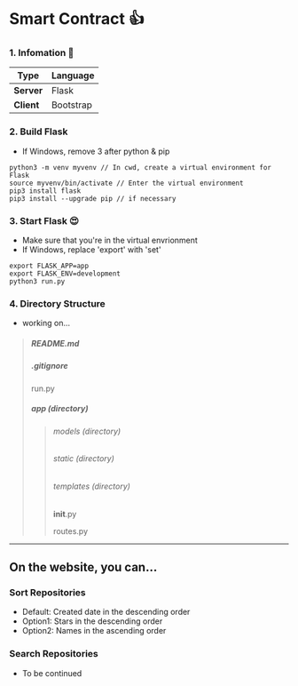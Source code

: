# Smart Contract 👍

### 1. **Infomation 👀**

| Type       | Language |
| ---------- | -------- |
| **Server** | Flask    |
| **Client** | Bootstrap|

### 2. **Build Flask**

- If Windows, remove 3 after python & pip

```
python3 -m venv myvenv // In cwd, create a virtual environment for Flask
source myvenv/bin/activate // Enter the virtual environment
pip3 install flask
pip3 install --upgrade pip // if necessary
```

### 3. **Start Flask 😍**

- Make sure that you're in the virtual envrionment
- If Windows, replace 'export' with 'set'

```
export FLASK_APP=app
export FLASK_ENV=development
python3 run.py
```

### 4. **Directory Structure**

- working on...

> ##### README.md
>
> ##### .gitignore
>
> run.py
>
> ##### app (directory)
>
> > ###### models (directory)
> >
> > ###### static (directory)
> >
> > ###### templates (directory)
> >
> > **init**.py
> >
> > routes.py

<hr>

## On the website, you can...
### **Sort Repositories**
- Default: Created date in the descending order
- Option1: Stars in the descending order
- Option2: Names in the ascending order

### **Search Repositories**
- To be continued